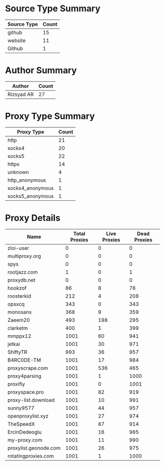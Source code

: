 # Source Type Summary

| Source Type | Count |
|-------------|-------|
| github | 15 |
| website | 11 |
| Github | 1 |


# Author Summary

| Author | Count |
|--------|-------|
| Rizsyad AR | 27 |


# Proxy Type Summary

| Proxy Type | Count |
|------------|-------|
| http | 21 |
| socks4 | 20 |
| socks5 | 22 |
| https | 14 |
| unknown | 4 |
| http_anonymous | 1 |
| socks4_anonymous | 1 |
| socks5_anonymous | 1 |


# Proxy Details

| Name | Total Proxies | Live Proxies | Dead Proxies |
|------|---------------|--------------|---------------|
| zloi-user | 0 | 0 | 0 |
| multiproxy.org | 0 | 0 | 0 |
| spys | 0 | 0 | 0 |
| rootjazz.com | 1 | 0 | 1 |
| proxydb.net | 0 | 0 | 0 |
| hookzof | 86 | 8 | 78 |
| roosterkid | 212 | 4 | 208 |
| opsxcq | 343 | 0 | 343 |
| monosans | 368 | 9 | 359 |
| Zaeem20 | 493 | 198 | 295 |
| clarketm | 400 | 1 | 399 |
| mmppx12 | 1001 | 60 | 941 |
| jetkai | 1001 | 30 | 971 |
| ShiftyTR | 993 | 36 | 957 |
| B4RC0DE-TM | 1001 | 17 | 984 |
| proxyscrape.com | 1001 | 536 | 465 |
| proxy4parsing | 1001 | 1 | 1000 |
| proxifly | 1001 | 0 | 1001 |
| proxyspace.pro | 1001 | 82 | 919 |
| proxy-list.download | 1001 | 10 | 991 |
| sunny9577 | 1001 | 44 | 957 |
| openproxylist.xyz | 1001 | 27 | 974 |
| TheSpeedX | 1001 | 87 | 914 |
| ErcinDedeoglu | 1001 | 16 | 985 |
| my-proxy.com | 1001 | 11 | 990 |
| proxylist.geonode.com | 1001 | 26 | 975 |
| rotatingproxies.com | 1001 | 1 | 1000 |
